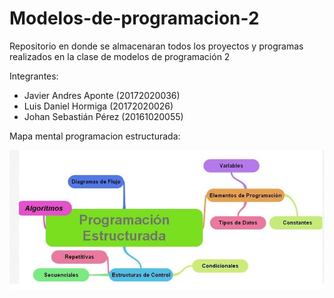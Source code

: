 # Modelos-de-programacion-2
Repositorio en donde se almacenaran todos los proyectos y programas realizados en la clase de modelos de programación 2


Integrantes:

- Javier Andres Aponte (20172020036)
- Luis Daniel Hormiga (20172020026)
- Johan Sebastián Pérez (20161020055)


Mapa mental programacion estructurada:

![alt text](https://github.com/InsertCreativeNameHere/Modelos-de-programacion-2/blob/Mapa-Mental-y-ejercicios/Mapa%20mental%20programacion%20estructurada.jpeg?raw=true)
